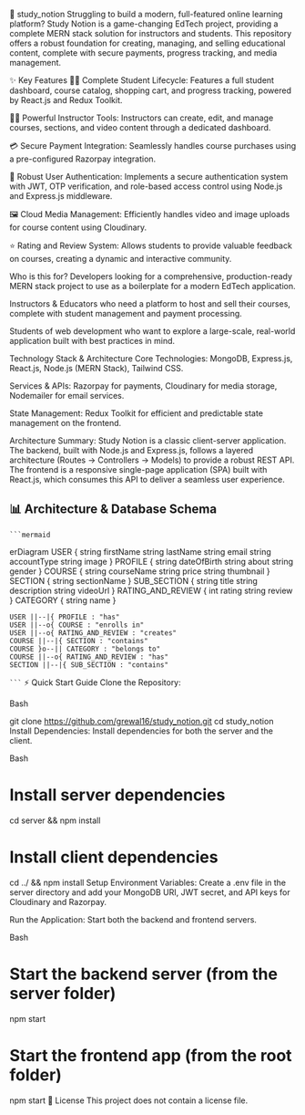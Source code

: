 🚀 study_notion
Struggling to build a modern, full-featured online learning platform? Study Notion is a game-changing EdTech project, providing a complete MERN stack solution for instructors and students. This repository offers a robust foundation for creating, managing, and selling educational content, complete with secure payments, progress tracking, and media management.

✨ Key Features
👨‍🎓 Complete Student Lifecycle: Features a full student dashboard, course catalog, shopping cart, and progress tracking, powered by React.js and Redux Toolkit.

🧑‍🏫 Powerful Instructor Tools: Instructors can create, edit, and manage courses, sections, and video content through a dedicated dashboard.

💳 Secure Payment Integration: Seamlessly handles course purchases using a pre-configured Razorpay integration.

🔐 Robust User Authentication: Implements a secure authentication system with JWT, OTP verification, and role-based access control using Node.js and Express.js middleware.

🖼️ Cloud Media Management: Efficiently handles video and image uploads for course content using Cloudinary.

⭐ Rating and Review System: Allows students to provide valuable feedback on courses, creating a dynamic and interactive community.

Who is this for?
Developers looking for a comprehensive, production-ready MERN stack project to use as a boilerplate for a modern EdTech application.

Instructors & Educators who need a platform to host and sell their courses, complete with student management and payment processing.

Students of web development who want to explore a large-scale, real-world application built with best practices in mind.

Technology Stack & Architecture
Core Technologies: MongoDB, Express.js, React.js, Node.js (MERN Stack), Tailwind CSS.

Services & APIs: Razorpay for payments, Cloudinary for media storage, Nodemailer for email services.

State Management: Redux Toolkit for efficient and predictable state management on the frontend.

Architecture Summary:
Study Notion is a classic client-server application. The backend, built with Node.js and Express.js, follows a layered architecture (Routes -> Controllers -> Models) to provide a robust REST API. The frontend is a responsive single-page application (SPA) built with React.js, which consumes this API to deliver a seamless user experience.

## 📊 Architecture & Database Schema

` ```mermaid `

erDiagram
    USER {
        string firstName
        string lastName
        string email
        string accountType
        string image
    }
    PROFILE {
        string dateOfBirth
        string about
        string gender
    }
    COURSE {
        string courseName
        string price
        string thumbnail
    }
    SECTION {
        string sectionName
    }
    SUB_SECTION {
        string title
        string description
        string videoUrl
    }
    RATING_AND_REVIEW {
        int rating
        string review
    }
    CATEGORY {
        string name
    }

    USER ||--|{ PROFILE : "has"
    USER ||--o{ COURSE : "enrolls in"
    USER ||--o{ RATING_AND_REVIEW : "creates"
    COURSE ||--|{ SECTION : "contains"
    COURSE }o--|| CATEGORY : "belongs to"
    COURSE ||--o{ RATING_AND_REVIEW : "has"
    SECTION ||--|{ SUB_SECTION : "contains"
` ``` `
⚡ Quick Start Guide
Clone the Repository:

Bash

git clone https://github.com/grewal16/study_notion.git
cd study_notion
Install Dependencies:
Install dependencies for both the server and the client.

Bash

# Install server dependencies
cd server && npm install
# Install client dependencies
cd ../ && npm install
Setup Environment Variables:
Create a .env file in the server directory and add your MongoDB URI, JWT secret, and API keys for Cloudinary and Razorpay.

Run the Application:
Start both the backend and frontend servers.

Bash

# Start the backend server (from the server folder)
npm start
# Start the frontend app (from the root folder)
npm start
📜 License
This project does not contain a license file.
